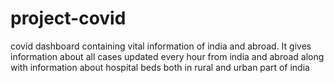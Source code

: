 # project-covid
covid dashboard containing vital information of india and abroad.
It gives information about all cases updated every hour from india and abroad along with information about hospital beds both in rural and urban part of india


